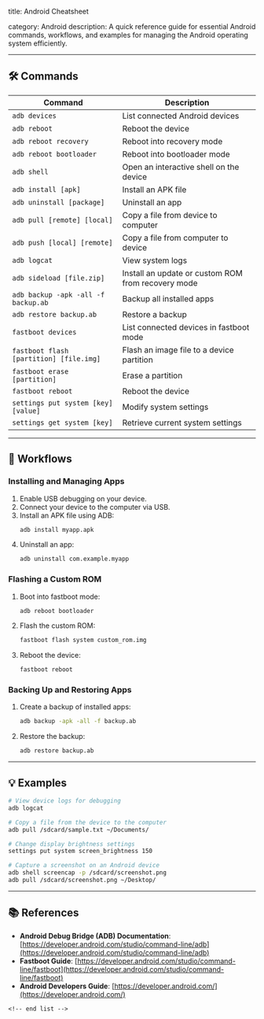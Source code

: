 title: Android Cheatsheet

category: Android
description: A quick reference guide for essential Android commands, workflows, and examples for managing the Android operating system efficiently.

---

## 🛠️ Commands

| Command                                   | Description                                        |
| ----------------------------------------- | -------------------------------------------------- |
| `adb devices`                           | List connected Android devices                     |
| `adb reboot`                            | Reboot the device                                  |
| `adb reboot recovery`                   | Reboot into recovery mode                          |
| `adb reboot bootloader`                 | Reboot into bootloader mode                        |
| `adb shell`                             | Open an interactive shell on the device            |
| `adb install [apk]`                     | Install an APK file                                |
| `adb uninstall [package]`               | Uninstall an app                                   |
| `adb pull [remote] [local]`             | Copy a file from device to computer                |
| `adb push [local] [remote]`             | Copy a file from computer to device                |
| `adb logcat`                            | View system logs                                   |
| `adb sideload [file.zip]`               | Install an update or custom ROM from recovery mode |
| `adb backup -apk -all -f backup.ab`     | Backup all installed apps                          |
| `adb restore backup.ab`                 | Restore a backup                                   |
| `fastboot devices`                      | List connected devices in fastboot mode            |
| `fastboot flash [partition] [file.img]` | Flash an image file to a device partition          |
| `fastboot erase [partition]`            | Erase a partition                                  |
| `fastboot reboot`                       | Reboot the device                                  |
| `settings put system [key] [value]`     | Modify system settings                             |
| `settings get system [key]`             | Retrieve current system settings                   |

---

## 🔄 Workflows

### **Installing and Managing Apps**

1. Enable USB debugging on your device.
2. Connect your device to the computer via USB.
3. Install an APK file using ADB:
   ```bash
   adb install myapp.apk
   ```
4. Uninstall an app:
   ```bash
   adb uninstall com.example.myapp
   ```

### **Flashing a Custom ROM**

1. Boot into fastboot mode:
   ```bash
   adb reboot bootloader
   ```
2. Flash the custom ROM:
   ```bash
   fastboot flash system custom_rom.img
   ```
3. Reboot the device:
   ```bash
   fastboot reboot
   ```

### **Backing Up and Restoring Apps**

1. Create a backup of installed apps:
   ```bash
   adb backup -apk -all -f backup.ab
   ```
2. Restore the backup:
   ```bash
   adb restore backup.ab
   ```

---

## 💡 Examples

```bash
# View device logs for debugging
adb logcat

# Copy a file from the device to the computer
adb pull /sdcard/sample.txt ~/Documents/

# Change display brightness settings
settings put system screen_brightness 150

# Capture a screenshot on an Android device
adb shell screencap -p /sdcard/screenshot.png
adb pull /sdcard/screenshot.png ~/Desktop/
```

---

## 📚 References

- **Android Debug Bridge (ADB) Documentation**: [https://developer.android.com/studio/command-line/adb](https://developer.android.com/studio/command-line/adb)
- **Fastboot Guide**: [https://developer.android.com/studio/command-line/fastboot](https://developer.android.com/studio/command-line/fastboot)
- **Android Developers Guide**: [https://developer.android.com/](https://developer.android.com/)

```
<!-- end list -->
```
